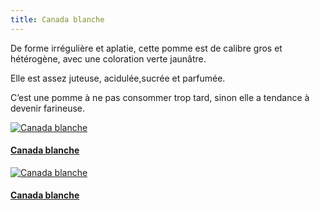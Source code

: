 ```yaml
---
title: Canada blanche
---
```


De forme irrégulière et aplatie, cette pomme est de calibre gros et hétérogène, avec une coloration verte jaunâtre.

Elle est assez juteuse, acidulée,sucrée et parfumée.

C’est une pomme à ne pas consommer trop tard, sinon elle a tendance à devenir farineuse.

<div class="image-container">
    <a class="thumbnail" href="{{ site.baseurl }}/assets/images/nos-produits/canada-blanche-1.jpg">
        <img src="{{ site.baseurl }}/assets/images/nos-produits/canada-blanche-1-vignette.jpg" alt="Canada blanche" title="Canada blanche" />
        <h4 class="thumbnail-title">Canada blanche</h4>
    </a>
    <a class="thumbnail" href="{{ site.baseurl }}/assets/images/nos-produits/canada-blanche-2.jpg">
        <img src="{{ site.baseurl }}/assets/images/nos-produits/canada-blanche-2-vignette.jpg" alt="Canada blanche" title="Canada blanche" />
        <h4 class="thumbnail-title">Canada blanche</h4>
    </a>
</div>

